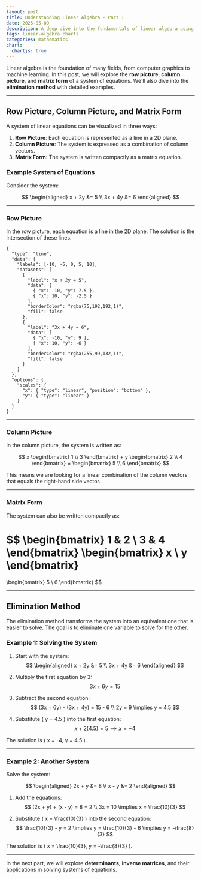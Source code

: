 ```yaml
---
layout: post
title: Understanding Linear Algebra - Part 1
date: 2025-05-09
description: A deep dive into the fundamentals of linear algebra using advanced visualization techniques.
tags: linear-algebra charts
categories: mathematics
chart:
  chartjs: true
---
```


Linear algebra is the foundation of many fields, from computer graphics to machine learning. In this post, we will explore the **row picture**, **column picture**, and **matrix form** of a system of equations. We'll also dive into the **elimination method** with detailed examples.

---

## Row Picture, Column Picture, and Matrix Form

A system of linear equations can be visualized in three ways:

1. **Row Picture**: Each equation is represented as a line in a 2D plane.
2. **Column Picture**: The system is expressed as a combination of column vectors.
3. **Matrix Form**: The system is written compactly as a matrix equation.

### Example System of Equations

Consider the system:

$$
\begin{aligned}
x + 2y &= 5 \\
3x + 4y &= 6
\end{aligned}
$$

---

### Row Picture

In the row picture, each equation is a line in the 2D plane. The solution is the intersection of these lines.

```chartjs
{
  "type": "line",
  "data": {
    "labels": [-10, -5, 0, 5, 10],
    "datasets": [
      {
        "label": "x + 2y = 5",
        "data": [
          { "x": -10, "y": 7.5 },
          { "x": 10, "y": -2.5 }
        ],
        "borderColor": "rgba(75,192,192,1)",
        "fill": false
      },
      {
        "label": "3x + 4y = 6",
        "data": [
          { "x": -10, "y": 9 },
          { "x": 10, "y": -6 }
        ],
        "borderColor": "rgba(255,99,132,1)",
        "fill": false
      }
    ]
  },
  "options": {
    "scales": {
      "x": { "type": "linear", "position": "bottom" },
      "y": { "type": "linear" }
    }
  }
}
```

---

### Column Picture

In the column picture, the system is written as:

$$
x \begin{bmatrix} 1 \\ 3 \end{bmatrix} + y \begin{bmatrix} 2 \\ 4 \end{bmatrix} = \begin{bmatrix} 5 \\ 6 \end{bmatrix}
$$

This means we are looking for a linear combination of the column vectors that equals the right-hand side vector.

---

### Matrix Form

The system can also be written compactly as:

$$
\begin{bmatrix}
1 & 2 \\
3 & 4
\end{bmatrix}
\begin{bmatrix}
x \\
y
\end{bmatrix}
=
\begin{bmatrix}
5 \\
6
\end{bmatrix}
$$

---

## Elimination Method

The elimination method transforms the system into an equivalent one that is easier to solve. The goal is to eliminate one variable to solve for the other.

### Example 1: Solving the System

1. Start with the system:
   $$
   \begin{aligned}
   x + 2y &= 5 \\
   3x + 4y &= 6
   \end{aligned}
   $$

2. Multiply the first equation by 3:
   $$
   3x + 6y = 15
   $$

3. Subtract the second equation:
   $$
   (3x + 6y) - (3x + 4y) = 15 - 6 \\
   2y = 9 \implies y = 4.5
   $$

4. Substitute \( y = 4.5 \) into the first equation:
   $$
   x + 2(4.5) = 5 \implies x = -4
   $$

The solution is \( x = -4, y = 4.5 \).

---
### Example 2: Another System

Solve the system:

$$
\begin{aligned}
2x + y &= 8 \\
x - y &= 2
\end{aligned}
$$

1. Add the equations:
    $$
    (2x + y) + (x - y) = 8 + 2 \\
    3x = 10 \implies x = \frac{10}{3}
    $$

2. Substitute \( x = \frac{10}{3} \) into the second equation:
    $$
    \frac{10}{3} - y = 2 \implies y = \frac{10}{3} - 6 \implies y = -\frac{8}{3}
    $$

The solution is \( x = \frac{10}{3}, y = -\frac{8}{3} \).

---

In the next part, we will explore **determinants**, **inverse matrices**, and their applications in solving systems of equations.